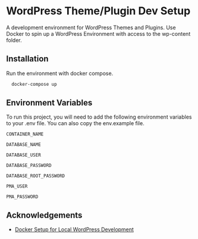 
# WordPress Theme/Plugin Dev Setup

A development environment for WordPress Themes and Plugins. Use Docker to spin up a WordPress Environment with access to the wp-content folder. 

## Installation

Run the environment with docker compose.

```bash
  docker-compose up
```
    
## Environment Variables

To run this project, you will need to add the following environment variables to your .env file. You can also copy the env.example file.

`CONTAINER_NAME`

`DATABASE_NAME`

`DATABASE_USER`

`DATABASE_PASSWORD`

`DATABASE_ROOT_PASSWORD`

`PMA_USER`

`PMA_PASSWORD`


## Acknowledgements

 - [Docker Setup for Local WordPress Development](https://www.youtube.com/watch?v=GG2k-La5t3o)

